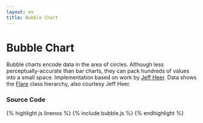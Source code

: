 ```yaml
---
layout: ex
title: Bubble Chart
---
```


# Bubble Chart

<div class="gallery" id="chart"> </div>
<link type="text/css" rel="stylesheet" href="bubble.css"/>
<script type="text/javascript" src="bubble.js"> </script>

Bubble charts encode data in the area of circles. Although less perceptually-accurate than bar charts, they can pack hundreds of values into a small space. Implementation based on work by [Jeff Heer](http://jheer.org/). Data shows the [Flare](http://flare.prefuse.org/) class hierarchy, also courtesy Jeff Heer.

### Source Code

{% highlight js linenos %}
{% include bubble.js %}
{% endhighlight %}
